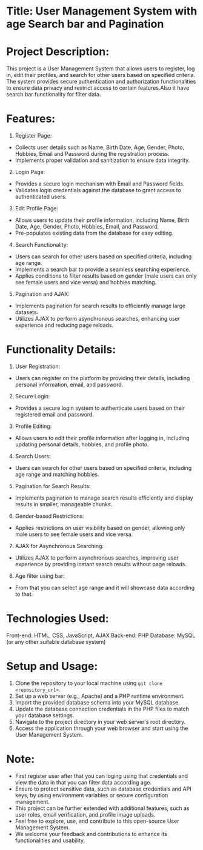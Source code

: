 # Title: User Management System with age Search bar and Pagination

# Project Description:
This project is a User Management System that allows users to register, log in, edit their profiles, and search for other users based on specified criteria. The system provides secure authentication and authorization functionalities to ensure data privacy and restrict access to certain features.Also it have search bar functionality for filter data.

# Features:
1. Register Page:
- Collects user details such as Name, Birth Date, Age, Gender, Photo, Hobbies, Email and Password during the registration process.
- Implements proper validation and sanitization to ensure data integrity.
  
2. Login Page:
- Provides a secure login mechanism with Email and Password fields.
- Validates login credentials against the database to grant access to authenticated users.
  
3. Edit Profile Page:
- Allows users to update their profile information, including Name, Birth Date, Age, Gender, Photo, Hobbies, Email, and Password.
- Pre-populates existing data from the database for easy editing.
  
4. Search Functionality:
- Users can search for other users based on specified criteria, including age range.
- Implements a search bar to provide a seamless searching experience.
- Applies conditions to filter results based on gender (male users can only see female users and vice versa) and hobbies matching.
  
5. Pagination and AJAX:
- Implements pagination for search results to efficiently manage large datasets.
- Utilizes AJAX to perform asynchronous searches, enhancing user experience and reducing page reloads.

# Functionality Details:

1. User Registration:
- Users can register on the platform by providing their details, including personal information, email, and password.

2. Secure Login:
- Provides a secure login system to authenticate users based on their registered email and password.

3. Profile Editing:
- Allows users to edit their profile information after logging in, including updating personal details, hobbies, and profile photo.

4. Search Users:
- Users can search for other users based on specified criteria, including age range and matching hobbies.

5. Pagination for Search Results:
- Implements pagination to manage search results efficiently and display results in smaller, manageable chunks.

6. Gender-based Restrictions:
- Applies restrictions on user visibility based on gender, allowing only male users to see female users and vice versa.

7. AJAX for Asynchronous Searching:
- Utilizes AJAX to perform asynchronous searches, improving user experience by providing instant search results without page reloads.

8. Age filter using bar:
- From that you can select age range and it will showcase data according to that.

# Technologies Used:

Front-end: HTML, CSS, JavaScript, AJAX
Back-end: PHP
Database: MySQL (or any other suitable database system)

# Setup and Usage:

1. Clone the repository to your local machine using `git clone <repository_url>`.
2. Set up a web server (e.g., Apache) and a PHP runtime environment.
3. Import the provided database schema into your MySQL database.
4. Update the database connection credentials in the PHP files to match your database settings.
5. Navigate to the project directory in your web server's root directory.
6. Access the application through your web browser and start using the User Management System.

# Note:

- First register user after that you can loging using that credentials and view the data in that you can filter data according age. 
- Ensure to protect sensitive data, such as database credentials and API keys, by using environment variables or secure configuration management.
- This project can be further extended with additional features, such as user roles, email verification, and profile image uploads.
- Feel free to explore, use, and contribute to this open-source User Management System.
- We welcome your feedback and contributions to enhance its functionalities and usability.
